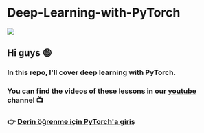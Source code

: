 # Deep-Learning-with-PyTorch

![](https://cdn.pixabay.com/photo/2018/07/25/08/58/business-3560916_1280.jpg)

## Hi guys 😄

### In this repo, I'll cover deep learning with PyTorch. 

### You can find the videos of these lessons in our [youtube](https://www.youtube.com/c/TirendazAkademi) channel 📺

### 👉 [Derin öğrenme için PyTorch'a giriş](https://www.youtube.com/watch?v=z0qJRc_WgEw)
